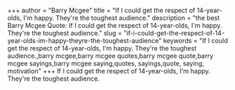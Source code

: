 +++
author = "Barry Mcgee"
title = "If I could get the respect of 14-year-olds, I'm happy. They're the toughest audience."
description = "the best Barry Mcgee Quote: If I could get the respect of 14-year-olds, I'm happy. They're the toughest audience."
slug = "if-i-could-get-the-respect-of-14-year-olds-im-happy-theyre-the-toughest-audience"
keywords = "If I could get the respect of 14-year-olds, I'm happy. They're the toughest audience.,barry mcgee,barry mcgee quotes,barry mcgee quote,barry mcgee sayings,barry mcgee saying,quotes, sayings,quote, saying, motivation"
+++
If I could get the respect of 14-year-olds, I'm happy. They're the toughest audience.
